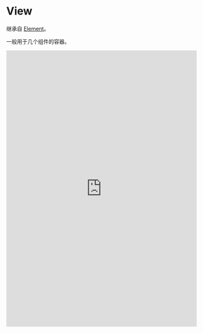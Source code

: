 # View

继承自 [Element](./element.html)。

一般用于几个组件的容器。

<iframe height="730.4761962890625" style="width: 100%;" scrolling="no" title="Layout View" src="https://codepen.io/yuanzm/embed/YzgXmax?default-tab=html%2Cresult&editable=true" frameborder="no" loading="lazy" allowtransparency="true" allowfullscreen="true">
  See the Pen <a href="https://codepen.io/yuanzm/pen/YzgXmax">
  Layout View</a> by yuanzm (<a href="https://codepen.io/yuanzm">@yuanzm</a>)
  on <a href="https://codepen.io">CodePen</a>.
</iframe>